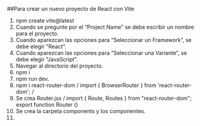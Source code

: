 ##Para crear un nuevo proyecto de React con Vite
01. npm create vite@latest
02. Cuando se pregunte por el “Project Name” se debe escribir un nombre para el proyecto.
03. Cuando aparezcan las opciones para “Seleccionar un Framework”, se debe elegir "React".
04. Cuando aparezcan las opciones para “Seleccionar una Variante”, se debe elegir "JavaScript".
05. Navegar al directorio del proyecto.
06. npm i
07. npm run dev.
08. npm i react-router-dom / import { BrowserRouter } from 'react-router-dom'; / <BrowserRouter></BrowserRouter>
09. Se crea Router.jsx / import { Route, Routes } from "react-router-dom"; export function Router (<Routes><Route>)
10. Se crea la carpeta components y los componentes.
11. 